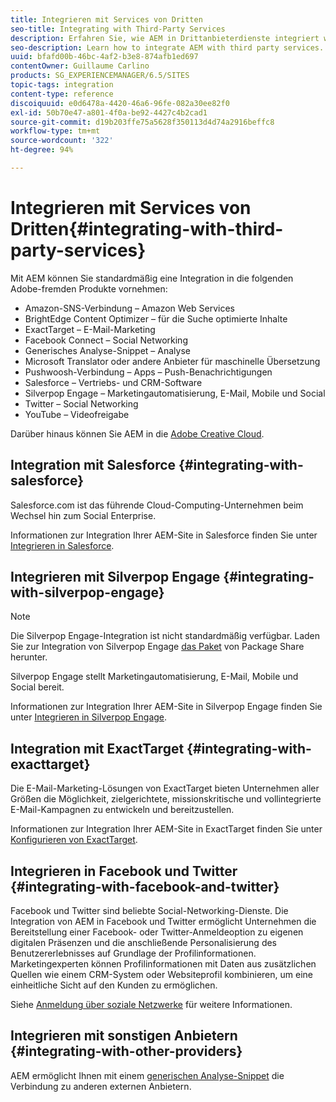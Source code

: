 ```yaml
---
title: Integrieren mit Services von Dritten
seo-title: Integrating with Third-Party Services
description: Erfahren Sie, wie AEM in Drittanbieterdienste integriert wird.
seo-description: Learn how to integrate AEM with third party services.
uuid: bfafd00b-46bc-4af2-b3e8-874afb1ed697
contentOwner: Guillaume Carlino
products: SG_EXPERIENCEMANAGER/6.5/SITES
topic-tags: integration
content-type: reference
discoiquuid: e0d6478a-4420-46a6-96fe-082a30ee82f0
exl-id: 50b70e47-a801-4f0a-be92-4427c4b2cad1
source-git-commit: d19b203ffe75a5628f350113d4d74a2916beffc8
workflow-type: tm+mt
source-wordcount: '322'
ht-degree: 94%

---
```


# Integrieren mit Services von Dritten{#integrating-with-third-party-services}

Mit AEM können Sie standardmäßig eine Integration in die folgenden Adobe-fremden Produkte vornehmen:

* Amazon-SNS-Verbindung – Amazon Web Services
* BrightEdge Content Optimizer – für die Suche optimierte Inhalte
* ExactTarget – E-Mail-Marketing
* Facebook Connect – Social Networking
* Generisches Analyse-Snippet – Analyse
* Microsoft Translator oder andere Anbieter für maschinelle Übersetzung
* Pushwoosh-Verbindung – Apps – Push-Benachrichtigungen
* Salesforce – Vertriebs- und CRM-Software
* Silverpop Engage – Marketingautomatisierung, E-Mail, Mobile und Social
* Twitter – Social Networking
* YouTube – Videofreigabe

Darüber hinaus können Sie AEM in die [Adobe Creative Cloud](/help/assets/aem-cc-integration-best-practices.md).

## Integration mit Salesforce {#integrating-with-salesforce}

Salesforce.com ist das führende Cloud-Computing-Unternehmen beim Wechsel hin zum Social Enterprise.

Informationen zur Integration Ihrer AEM-Site in Salesforce finden Sie unter [Integrieren in Salesforce](/help/sites-administering/salesforce.md).

## Integrieren mit Silverpop Engage {#integrating-with-silverpop-engage}

>[!NOTE]
>
>Die Silverpop Engage-Integration ist nicht standardmäßig verfügbar. Laden Sie zur Integration von Silverpop Engage [das Paket](https://www.adobeaemcloud.com/content/marketplace/marketplaceProxy.html?packagePath=/content/companies/public/adobe/packages/aem620/product/cq-mcm-integrations-silverpop-content) von Package Share herunter.

Silverpop Engage stellt Marketingautomatisierung, E-Mail, Mobile und Social bereit.

Informationen zur Integration Ihrer AEM-Site in Silverpop Engage finden Sie unter [Integrieren in Silverpop Engage](/help/sites-administering/silverpop.md).

## Integration mit ExactTarget {#integrating-with-exacttarget}

Die E-Mail-Marketing-Lösungen von ExactTarget bieten Unternehmen aller Größen die Möglichkeit, zielgerichtete, missionskritische und vollintegrierte E-Mail-Kampagnen zu entwickeln und bereitzustellen.

Informationen zur Integration Ihrer AEM-Site in ExactTarget finden Sie unter [Konfigurieren von ExactTarget](/help/sites-administering/exacttarget.md).

## Integrieren in Facebook und Twitter {#integrating-with-facebook-and-twitter}

Facebook und Twitter sind beliebte Social-Networking-Dienste. Die Integration von AEM in Facebook und Twitter ermöglicht Unternehmen die Bereitstellung einer Facebook- oder Twitter-Anmeldeoption zu eigenen digitalen Präsenzen und die anschließende Personalisierung des Benutzererlebnisses auf Grundlage der Profilinformationen. Marketingexperten können Profilinformationen mit Daten aus zusätzlichen Quellen wie einem CRM-System oder Websiteprofil kombinieren, um eine einheitliche Sicht auf den Kunden zu ermöglichen.

Siehe [Anmeldung über soziale Netzwerke](/help/communities/social-login.md) für weitere Informationen.

## Integrieren mit sonstigen Anbietern {#integrating-with-other-providers}

AEM ermöglicht Ihnen mit einem [generischen Analyse-Snippet](/help/sites-administering/external-providers.md) die Verbindung zu anderen externen Anbietern.
